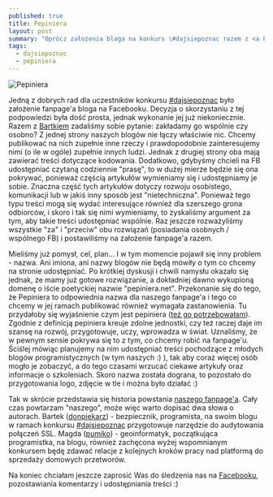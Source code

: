 ```yaml
---
published: true
title: Pepiniera
layout: post
summary: "Oprócz założenia bloga na konkurs \#dajsiepoznac razem z <a href="http://donpiekarz.pl/">donpiekarz</a> postanowiliśmy założyć wspólny fanpage na Facebooku. Tutaj kilka słów o nim."
tags: 
  - dajsiepoznac
  - pepiniera
---
```


![Pepiniera](pumiko,github.io/public/pepiniera.jpg)

Jedną z dobrych rad dla uczestników konkursu [#dajsiepoznac](http://dajsiepoznac.pl/) było założenie fanpage'a bloga na Facebooku. Decyzja o skorzystaniu z tej podpowiedzi była dość prosta, jednak wykonanie jej już niekoniecznie. Razem z [Bartkiem](http://donpiekarz.pl/) zadaliśmy sobie pytanie: zakładamy go wspólnie czy osobno? 
Z jednej strony naszych blogów nie łączy właściwie nic. Chcemy publikować na nich zupełnie inne rzeczy i prawdopodobnie zainteresujemy nimi (o ile w ogóle) zupełnie innych ludzi. Jednak z drugiej strony oba mają zawierać treści dotyczące kodowania. Dodatkowo, gdybyśmy chcieli na FB udostępniać czytaną codziennie "prasę", to w dużej mierze będzie się ona pokrywać, ponieważ częścią artykułów wymieniamy się i udostępniamy je sobie. Znaczna część tych artykułów dotyczy rozwoju osobistego, komunikacji lub w jakiś inny sposób jest "nietechniczna". Ponieważ tego typu treści mogą się wydać interesujące również dla szerszego grona odbiorców, i skoro i tak się nimi wymieniamy, to zyskaliśmy argument za tym, aby takie treści udostępniać wspólnie. Raz jeszcze rozważyliśmy wszystkie "za" i "przeciw" obu rozwiązań (posiadania osobnych / wspólnego FB) i postawiliśmy na założenie fanpage'a razem. 

Mieliśmy już pomysł, cel, plan... I w tym momencie pojawił się inny problem - nazwa. Ani imiona, ani nazwy blogów nie będą mówiły o tym co chcemy na stronie udostępniać. Po krótkiej dyskusji i chwili namysłu okazało się jednak, że mamy już gotowe rozwiązanie, a dokładniej dawno wykupioną domenę o iście poetyckiej nazwie "pepiniera.net". Przekonanie się do tego, że Pepiniera to odpowiednia nazwa dla naszego fanpage'a i tego co chcemy w jej ramach publikować również wymagała zastanowienia. Tu przydałoby się wyjaśnienie czym jest pepiniera ([też go potrzebowałam](http://sjp.pl/pepiniera)). Zgodnie z definicją pepiniera kreuje zdolne jednostki, czy też raczej daje im szansę na rozwój, przygotowuje, uczy, wprowadza w świat. Uznaliśmy, że w pewnym sensie pokrywa się to z tym, co chcemy robić na fanpage'u. Ściślej mówiąc planujemy na nim udostępniać treści pochodzące z młodych blogów programistycznych (w tym naszych :) ), tak aby coraz więcej osób mogło je zobaczyć, a do tego czasami wrzucać ciekawe artykuły oraz informacje o szkoleniach. Skoro nazwa została dograna, to pozostało do przygotowania logo, zdjęcie w tle i można było działać :) 

Tak w skrócie przedstawia się historia powstania [naszego fanpage'a](https://www.facebook.com/pepiniera.net). 
Cały czas powtarzam "naszego", może więc warto dopisać dwa słowa o autorach. Bartek ([donpiekarz](http://donpiekarz.pl/)) - bezpiecznik, programista, na swoim blogu w ramach konkursu [#dajsiepoznac](http://dajsiepoznac.pl/) przygotowuje narzędzie do audytowania połączeń SSL. Magda ([pumiko](http://pumiko.pl/)) - geoinformatyk, początkująca programistka, na blogu, również zachęcona wyżej wspomnianym konkursem będę zdawać relacje z kolejnych kroków pracy nad platformą do sprzedaży domowych przetworów. 

Na koniec chciałam jeszcze zaprosić Was do śledzenia nas na [Facebooku](https://www.facebook.com/pepiniera.net), pozostawiania komentarzy i udostępniania treści :)
